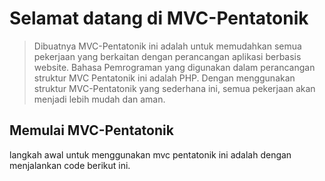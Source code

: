 # Selamat datang di MVC-Pentatonik

> Dibuatnya MVC-Pentatonik ini adalah untuk memudahkan semua pekerjaan yang berkaitan dengan perancangan aplikasi berbasis website. Bahasa Pemrograman yang digunakan dalam perancangan struktur MVC Pentatonik ini adalah PHP. Dengan menggunakan struktur MVC-Pentatonik yang sederhana ini, semua pekerjaan akan menjadi lebih mudah dan aman.

## Memulai MVC-Pentatonik
langkah awal untuk menggunakan mvc pentatonik ini adalah dengan menjalankan code berikut ini.
